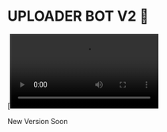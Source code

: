 # UPLOADER BOT V2 🚀

[![logo](https://te.legra.ph/file/2861fcc5d6ef13ba0a5e5.mp4)

New Version Soon 
